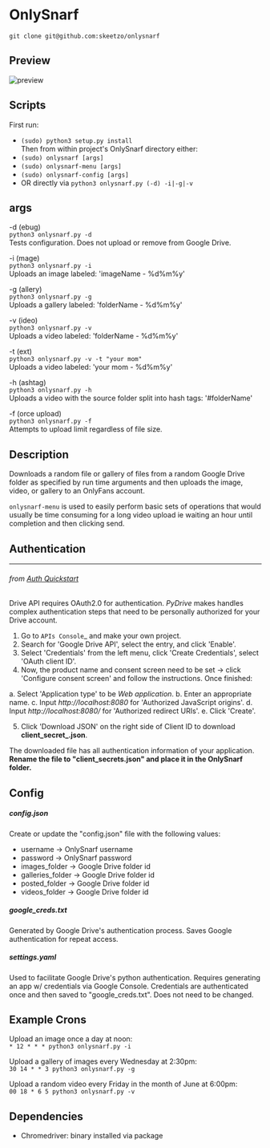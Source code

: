 # OnlySnarf
  
`git clone git@github.com:skeetzo/onlysnarf`

## Preview
![preview](https://github.com/skeetzo/onlysnarf/blob/master/OnlySnarf/images/preview.jpeg)

## Scripts
First run:  
  * `(sudo) python3 setup.py install`  
Then from within project's OnlySnarf directory either:  
  * `(sudo) onlysnarf [args]`
  * `(sudo) onlysnarf-menu [args]`
  * `(sudo) onlysnarf-config [args]`
  * OR directly via `python3 onlysnarf.py (-d) -i|-g|-v`

## args

-d (ebug)  
  `python3 onlysnarf.py -d`  
Tests configuration. Does not upload or remove from Google Drive.

-i (mage)  
  `python3 onlysnarf.py -i`  
Uploads an image labeled: 'imageName - %d%m%y'  

-g (allery)  
  `python3 onlysnarf.py -g`  
Uploads a gallery labeled: 'folderName - %d%m%y'  

-v (ideo)  
  `python3 onlysnarf.py -v`  
Uploads a video labeled: 'folderName - %d%m%y'  

-t (ext)  
  `python3 onlysnarf.py -v -t "your mom"`  
Uploads a video labeled: 'your mom - %d%m%y'  

-h (ashtag)  
  `python3 onlysnarf.py -h`  
Uploads a video with the source folder split into hash tags: '#folderName'  

-f (orce upload)  
  `python3 onlysnarf.py -f`  
Attempts to upload limit regardless of file size. 

## Description

Downloads a random file or gallery of files from a random Google Drive folder as specified by run time arguments and then uploads the image, video, or gallery to an OnlyFans account.

`onlysnarf-menu` is used to easily perform basic sets of operations that would usually be time consuming for a long video upload ie waiting an hour until completion and then clicking send.

## Authentication  
--------------
###### from [Auth Quickstart](https://raw.githubusercontent.com/gsuitedevs/PyDrive/master/docs/quickstart.rst)
Drive API requires OAuth2.0 for authentication. *PyDrive* makes handles complex authentication steps that need to be personally authorized for your Drive account.

1. Go to `APIs Console`_ and make your own project.
2. Search for 'Google Drive API', select the entry, and click 'Enable'.
3. Select 'Credentials' from the left menu, click 'Create Credentials', select 'OAuth client ID'.
4. Now, the product name and consent screen need to be set -> click 'Configure consent screen' and follow the instructions. Once finished:

 a. Select 'Application type' to be *Web application*.
 b. Enter an appropriate name.
 c. Input *http://localhost:8080* for 'Authorized JavaScript origins'.
 d. Input *http://localhost:8080/* for 'Authorized redirect URIs'.
 e. Click 'Create'.

5. Click 'Download JSON' on the right side of Client ID to download **client_secret_<really long ID>.json**.

The downloaded file has all authentication information of your application.
**Rename the file to "client_secrets.json" and place it in the OnlySnarf folder.**

## Config
##### config.json  
Create or update the "config.json" file with the following values:
  * username -> OnlySnarf username  
  * password -> OnlySnarf password  
  * images_folder -> Google Drive folder id  
  * galleries_folder -> Google Drive folder id  
  * posted_folder -> Google Drive folder id  
  * videos_folder -> Google Drive folder id  

##### google_creds.txt   
Generated by Google Drive's authentication process. Saves Google authentication for repeat access.

##### settings.yaml  
Used to facilitate Google Drive's python authentication. Requires generating an app w/ credentials via Google Console. Credentials are authenticated once and then saved to "google_creds.txt". Does not need to be changed.

## Example Crons  

Upload an image once a day at noon:  
  `* 12 * * * python3 onlysnarf.py -i`

Upload a gallery of images every Wednesday at 2:30pm:  
  `30 14 * * 3 python3 onlysnarf.py -g`

Upload a random video every Friday in the month of June at 6:00pm:  
  `00 18 * 6 5 python3 onlysnarf.py -v`

## Dependencies
  * Chromedriver: binary installed via package

